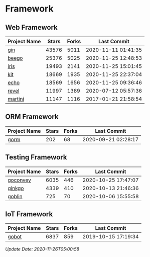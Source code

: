 # Framework

## Web Framework
| Project Name | Stars | Forks | Last Commit |
| ------------ | ----- | ----- | ----------- |
| [gin](https://github.com/gin-gonic/gin) | 43576 | 5011 | 2020-11-11 01:41:35 |
| [beego](https://github.com/astaxie/beego) | 25376 | 5025 | 2020-11-25 12:48:53 |
| [iris](https://github.com/kataras/iris) | 19493 | 2141 | 2020-11-25 15:01:45 |
| [kit](https://github.com/go-kit/kit) | 18669 | 1935 | 2020-11-25 22:37:04 |
| [echo](https://github.com/labstack/echo) | 18569 | 1656 | 2020-11-25 09:36:46 |
| [revel](https://github.com/revel/revel) | 11997 | 1389 | 2020-07-12 05:57:36 |
| [martini](https://github.com/go-martini/martini) | 11147 | 1116 | 2017-01-21 21:58:54 |

## ORM Framework
| Project Name | Stars | Forks | Last Commit |
| ------------ | ----- | ----- | ----------- |
| [gorm](https://github.com/jinzhu/gorm) | 202 | 68 | 2020-09-21 02:28:17 |

## Testing Framework
| Project Name | Stars | Forks | Last Commit |
| ------------ | ----- | ----- | ----------- |
| [goconvey](https://github.com/smartystreets/goconvey) | 6035 | 446 | 2020-10-25 17:47:07 |
| [ginkgo](https://github.com/onsi/ginkgo) | 4339 | 410 | 2020-10-13 21:46:36 |
| [goblin](https://github.com/franela/goblin) | 725 | 70 | 2020-10-06 15:55:58 |

## IoT Framework
| Project Name | Stars | Forks | Last Commit |
| ------------ | ----- | ----- | ----------- |
| [gobot](https://github.com/hybridgroup/gobot) | 6837 | 859 | 2019-10-15 17:19:34 |

*Update Date: 2020-11-26T05:00:58*